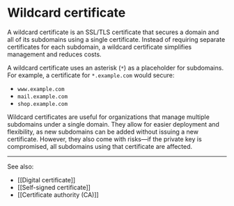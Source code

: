 
# Wildcard certificate

A wildcard certificate is an SSL/TLS certificate that secures a domain and all of its subdomains using a single certificate. Instead of requiring separate certificates for each subdomain, a wildcard certificate simplifies management and reduces costs.

A wildcard certificate uses an asterisk (`*`) as a placeholder for subdomains. For example, a certificate for `*.example.com` would secure:

- `www.example.com`
- `mail.example.com`
- `shop.example.com`

Wildcard certificates are useful for organizations that manage multiple subdomains under a single domain. They allow for easier deployment and flexibility, as new subdomains can be added without issuing a new certificate. However, they also come with risks—if the private key is compromised, all subdomains using that certificate are affected.

---

See also:

- [[Digital certificate]]
- [[Self-signed certificate]]
- [[Certificate authority (CA)]]